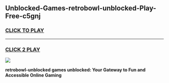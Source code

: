 
## Unblocked-Games-retrobowl-unblocked-Play-Free-c5gnj
<h3>
<a href="https://premium76.site?title=retrobowl-unblocked&ref=18A1">CLICK TO PLAY</a></h3>
<hr>

<h3>
<a href="https://premium76.site?title=retrobowl-unblocked&ref=18A1">CLICK 2 PLAY</a>
  
</h3>

<a href="https://premium76.site?title=retrobowl-unblocked&ref=18A1"><img src="https://clearcache.store/games.png"></a>


**retrobowl-unblocked games unblocked: Your Gateway to Fun and Accessible Online Gaming**
